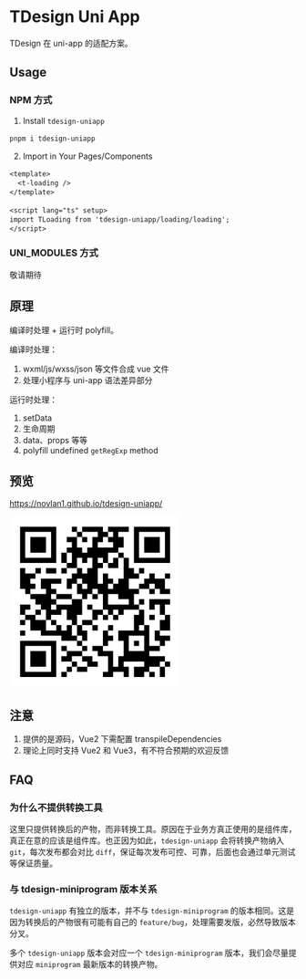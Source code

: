 # TDesign Uni App

TDesign 在 uni-app 的适配方案。

## Usage

### NPM 方式

1. Install `tdesign-uniapp`

```bash
pnpm i tdesign-uniapp
```

2. Import in Your Pages/Components

```vue
<template>
  <t-loading />
</template>

<script lang="ts" setup>
import TLoading from 'tdesign-uniapp/loading/loading';
</script>
```

### UNI_MODULES 方式

敬请期待

## 原理

编译时处理 + 运行时 polyfill。

编译时处理：

1. wxml/js/wxss/json 等文件合成 vue 文件
2. 处理小程序与 uni-app 语法差异部分

运行时处理：

1. setData
2. 生命周期
3. data、props 等等
4. polyfill undefined `getRegExp` method

## 预览

https://novlan1.github.io/tdesign-uniapp/

<img src="./packages/site/docs/img/github-pages.png" width="300" />

## 注意

1. 提供的是源码，Vue2 下需配置 transpileDependencies
2. 理论上同时支持 Vue2 和 Vue3，有不符合预期的欢迎反馈

## FAQ

### 为什么不提供转换工具

这里只提供转换后的产物，而非转换工具。原因在于业务方真正使用的是组件库，真正在意的应该是组件库。也正因为如此，`tdesign-uniapp` 会将转换产物纳入 `git`，每次发布都会对比 `diff`，保证每次发布可控、可靠，后面也会通过单元测试等保证质量。

### 与 tdesign-miniprogram 版本关系

`tdesign-uniapp` 有独立的版本，并不与 `tdesign-miniprogram` 的版本相同。这是因为转换后的产物很有可能有自己的 `feature/bug`，处理需要发版，必然导致版本分叉。

多个 `tdesign-uniapp` 版本会对应一个 `tdesign-miniprogram` 版本，我们会尽量提供对应 `miniprogram`  最新版本的转换产物。
